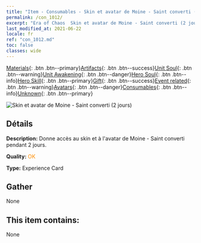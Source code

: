 ```yaml
---
title: "Item - Consumables - Skin et avatar de Moine - Saint converti (2 jours)"
permalink: /con_1012/
excerpt: "Era of Chaos  Skin et avatar de Moine - Saint converti (2 jours)"
last_modified_at: 2021-06-22
locale: fr
ref: "con_1012.md"
toc: false
classes: wide
---
```

 [Materials](/ItemsFR/){: .btn .btn--primary}[Artifacts](/ItemsFR/Artifacts/){: .btn .btn--success}[Unit Soul](/ItemsFR/UnitSoul/){: .btn .btn--warning}[Unit Awakening](/ItemsFR/UnitAwakening/){: .btn .btn--danger}[Hero Soul](/ItemsFR/HeroSoul/){: .btn .btn--info}[Hero Skill](/ItemsFR/HeroSkill/){: .btn .btn--primary}[Gift](/ItemsFR/Gift/){: .btn .btn--success}[Event related](/ItemsFR/Events/){: .btn .btn--warning}[Avatars](/ItemsFR/Avatars/){: .btn .btn--danger}[Consumables](/ItemsFR/Consumables/){: .btn .btn--info}[Unknown](/ItemsFR/Unknown/){: .btn .btn--primary}

 ![Skin et avatar de Moine - Saint converti (2 jours)](/images/u/ti_senglvshengdan.jpg)

## Détails
 **Description:** Donne accès au skin et à l'avatar de Moine - Saint converti pendant 2 jours.

 **Quality:** <span style="color: #FF8C00">OK</span>

 **Type:** Experience Card

## Gather

  None

## This item contains:

  None

